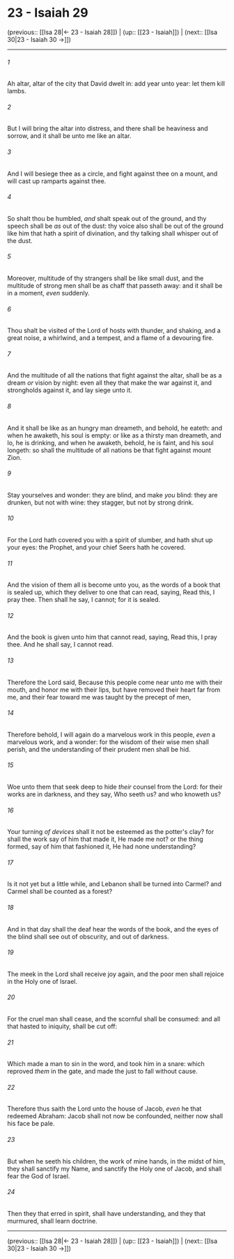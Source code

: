 # 23 - Isaiah 29

(previous:: [[Isa 28|← 23 - Isaiah 28]]) | (up:: [[23 - Isaiah]]) | (next:: [[Isa 30|23 - Isaiah 30 →]])

***


###### 1 
Ah altar, altar of the city that David dwelt in: add year unto year: let them kill lambs. 

###### 2 
But I will bring the altar into distress, and there shall be heaviness and sorrow, and it shall be unto me like an altar. 

###### 3 
And I will besiege thee as a circle, and fight against thee on a mount, and will cast up ramparts against thee. 

###### 4 
So shalt thou be humbled, _and_ shalt speak out of the ground, and thy speech shall be _as_ out of the dust: thy voice also shall be out of the ground like him that hath a spirit of divination, and thy talking shall whisper out of the dust. 

###### 5 
Moreover, multitude of thy strangers shall be like small dust, and the multitude of strong men shall be as chaff that passeth away: and it shall be in a moment, _even_ suddenly. 

###### 6 
Thou shalt be visited of the Lord of hosts with thunder, and shaking, and a great noise, a whirlwind, and a tempest, and a flame of a devouring fire. 

###### 7 
And the multitude of all the nations that fight against the altar, shall be as a dream _or_ vision by night: even all they that make the war against it, and strongholds against it, and lay siege unto it. 

###### 8 
And it shall be like as an hungry man dreameth, and behold, he eateth: and when he awaketh, his soul is empty: or like as a thirsty man dreameth, and lo, he is drinking, and when he awaketh, behold, he is faint, and his soul longeth: so shall the multitude of all nations be that fight against mount Zion. 

###### 9 
Stay yourselves and wonder: they are blind, and make _you_ blind: they are drunken, but not with wine: they stagger, but not by strong drink. 

###### 10 
For the Lord hath covered you with a spirit of slumber, and hath shut up your eyes: the Prophet, and your chief Seers hath he covered. 

###### 11 
And the vision of them all is become unto you, as the words of a book that is sealed up, which they deliver to one that can read, saying, Read this, I pray thee. Then shall he say, I cannot; for it is sealed. 

###### 12 
And the book is given unto him that cannot read, saying, Read this, I pray thee. And he shall say, I cannot read. 

###### 13 
Therefore the Lord said, Because this people come near unto me with their mouth, and honor me with their lips, but have removed their heart far from me, and their fear toward me was taught by the precept of men, 

###### 14 
Therefore behold, I will again do a marvelous work in this people, _even_ a marvelous work, and a wonder: for the wisdom of their wise men shall perish, and the understanding of their prudent men shall be hid. 

###### 15 
Woe unto them that seek deep to hide _their_ counsel from the Lord: for their works are in darkness, and they say, Who seeth us? and who knoweth us? 

###### 16 
Your turning _of devices_ shall it not be esteemed as the potter's clay? for shall the work say of him that made it, He made me not? or the thing formed, say of him that fashioned it, He had none understanding? 

###### 17 
Is it not yet but a little while, and Lebanon shall be turned into Carmel? and Carmel shall be counted as a forest? 

###### 18 
And in that day shall the deaf hear the words of the book, and the eyes of the blind shall see out of obscurity, and out of darkness. 

###### 19 
The meek in the Lord shall receive joy again, and the poor men shall rejoice in the Holy one of Israel. 

###### 20 
For the cruel man shall cease, and the scornful shall be consumed: and all that hasted to iniquity, shall be cut off: 

###### 21 
Which made a man to sin in the word, and took him in a snare: which reproved _them_ in the gate, and made the just to fall without cause. 

###### 22 
Therefore thus saith the Lord unto the house of Jacob, _even_ he that redeemed Abraham: Jacob shall not now be confounded, neither now shall his face be pale. 

###### 23 
But when he seeth his children, the work of mine hands, in the midst of him, they shall sanctify my Name, and sanctify the Holy one of Jacob, and shall fear the God of Israel. 

###### 24 
Then they that erred in spirit, shall have understanding, and they that murmured, shall learn doctrine.

***

(previous:: [[Isa 28|← 23 - Isaiah 28]]) | (up:: [[23 - Isaiah]]) | (next:: [[Isa 30|23 - Isaiah 30 →]])
